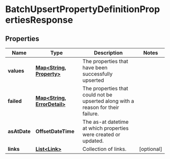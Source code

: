 

# BatchUpsertPropertyDefinitionPropertiesResponse


## Properties

Name | Type | Description | Notes
------------ | ------------- | ------------- | -------------
**values** | [**Map&lt;String, Property&gt;**](Property.md) | The properties that have been successfully upserted | 
**failed** | [**Map&lt;String, ErrorDetail&gt;**](ErrorDetail.md) | The properties that could not be upserted along with a reason for their failure. | 
**asAtDate** | **OffsetDateTime** | The as-at datetime at which properties were created or updated. | 
**links** | [**List&lt;Link&gt;**](Link.md) | Collection of links. |  [optional]



